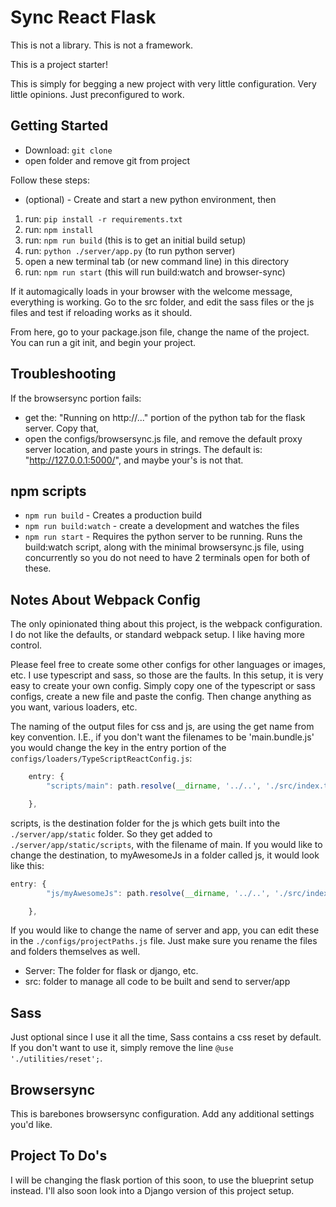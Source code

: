 # Sync React Flask
This is not a library. This is not a framework.

This is a project starter!

This is simply for begging a new project with very little configuration.
Very little opinions. Just preconfigured to work.


## Getting Started
- Download: `git clone`
- open folder and remove git from project

Follow these steps:
* (optional) - Create and start a new python environment, then
1. run: `pip install -r requirements.txt`
2. run: `npm install`
3. run: `npm run build` (this is to get an initial build setup)
4. run: `python ./server/app.py` (to run python server)
5. open a new terminal tab (or new command line) in this directory
6. run: `npm run start` (this will run build:watch and browser-sync)
  
If it automagically loads in your browser with the welcome message, everything is working.
Go to the src folder, and edit the sass files or the js files and test if reloading works as it should.

From here, go to your package.json file, change the name of the project.
You can run a git init, and begin your project.



## Troubleshooting
If the browsersync portion fails:
- get the: "Running on http://..." portion of the python tab for the flask server. Copy that,
- open the configs/browsersync.js file, and remove the default proxy server location, and paste yours in strings.
The default is: "http://127.0.0.1:5000/", and maybe your's is not that.


## npm scripts
- `npm run build` - Creates a production build
- `npm run build:watch` - create a development and watches the files
- `npm run start` - Requires the python server to be running. Runs the build:watch script, along with the minimal browsersync.js file, using concurrently so you do not need to have 2 terminals open for both of these. 



## Notes About Webpack Config
The only opinionated thing about this project, is the webpack configuration. I do not like the defaults, or standard webpack setup. I like having more control.

Please feel free to create some other configs for other languages or images, etc. I use typescript and sass, so those are the faults. In this setup, it is very easy to create your own config. Simply copy one of the typescript or sass configs, create a new file and paste the config. Then change anything as you want, various loaders, etc.

The naming of the output files for css and js, are using the get name from key convention. I.E., if you don't want the filenames to be 'main.bundle.js' you would change the key in the entry portion of the `configs/loaders/TypeScriptReactConfig.js`:

```Javascript
    entry: {
        "scripts/main": path.resolve(__dirname, '../..', './src/index.tsx')

    },
```

scripts, is the destination folder for the js which gets built into the `./server/app/static` folder. So they get added to `./server/app/static/scripts`, with the filename of main. If you would like to change the destination, to myAwesomeJs in a folder called js, it would look like this:

```Javascript
entry: {
        "js/myAwesomeJs": path.resolve(__dirname, '../..', './src/index.tsx')

    },
```


If you would like to change the name of server and app, you can edit these in the `./configs/projectPaths.js` file. Just make sure you rename the files and folders themselves as well.


- Server: The folder for flask or django, etc.
- src: folder to manage all code to be built and send to server/app

## Sass
Just optional since I use it all the time, Sass contains a css reset by default. If you don't want to use it, simply remove the line `@use './utilities/reset';`.


## Browsersync
This is barebones  browsersync configuration. Add any additional settings you'd like.



## Project To Do's
I will be changing the flask portion of this soon, to use the blueprint setup instead.
I'll also soon look into a Django version of this project setup.
